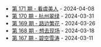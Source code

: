 * [第 171 期 - 看虞美人](https://weekly.tw93.fun/posts/171-看虞美人) - 2024-04-08
* [第 170 期 - 杭州翠绿](https://weekly.tw93.fun/posts/170-杭州翠绿) - 2024-03-31
* [第 169 期 - 路边繁花](https://weekly.tw93.fun/posts/169-路边繁花) - 2024-03-26
* [第 168 期 - 想去现场](https://weekly.tw93.fun/posts/168-想去现场) - 2024-03-18
* [第 167 期 - 碧空雪涛](https://weekly.tw93.fun/posts/167-碧空雪涛) - 2024-03-11
